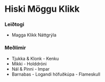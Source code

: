 # Hiski Möggu Klikk

### Leiðtogi
- Magga Klikk Náttgrýla

### Meðlimir
- Tjukka & Klonk - Kenku
- Mikki - Holddróni
- Nál & Pinni - Impar
- Barnabas - Logandi höfuðkúpa - Flameskull
